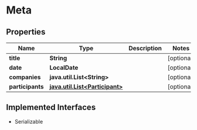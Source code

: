 

# Meta


## Properties

Name | Type | Description | Notes
------------ | ------------- | ------------- | -------------
**title** | **String** |  |  [optional]
**date** | **LocalDate** |  |  [optional]
**companies** | **java.util.List&lt;String&gt;** |  |  [optional]
**participants** | [**java.util.List&lt;Participant&gt;**](Participant.md) |  |  [optional]


## Implemented Interfaces

* Serializable


